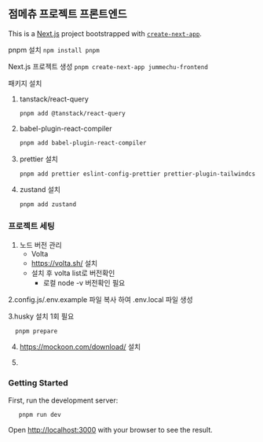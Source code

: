## 점메츄 프로젝트 프론트엔드

This is a [Next.js](https://nextjs.org) project bootstrapped
with [`create-next-app`](https://nextjs.org/docs/app/api-reference/cli/create-next-app).

pnpm 설치
`npm install pnpm`

Next.js 프로젝트 생성
`pnpm create-next-app jummechu-frontend`

패키지 설치

1. tanstack/react-query

   ```bash
   pnpm add @tanstack/react-query
   ```

2. babel-plugin-react-compiler

   ```bash
   pnpm add babel-plugin-react-compiler
   ```

3. prettier 설치

   ```bash
   pnpm add prettier eslint-config-prettier prettier-plugin-tailwindcss
   ```

4. zustand 설치
   ```bash
   pnpm add zustand
   ```

### 프로젝트 세팅

1. 노드 버전 관리
    - Volta
    - https://volta.sh/ 설치
    - 설치 후 volta list로 버전확인
        - 로컬 node -v 버전확인 필요

2.config.js/.env.example 파일 복사 하여 .env.local 파일 생성

3.husky 설치 1회 필요

```bash  
  pnpm prepare
```

4. https://mockoon.com/download/ 설치

5.

### Getting Started

First, run the development server:

```bash
   pnpm run dev
```

Open [http://localhost:3000](http://localhost:3000) with your browser to see the result.



